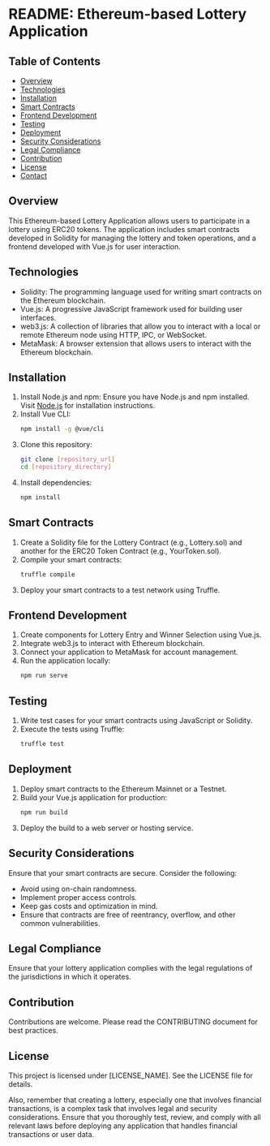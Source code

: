 # README: Ethereum-based Lottery Application

## Table of Contents

- [Overview](#overview)
- [Technologies](#technologies)
- [Installation](#installation)
- [Smart Contracts](#smart-contracts)
- [Frontend Development](#frontend-development)
- [Testing](#testing)
- [Deployment](#deployment)
- [Security Considerations](#security-considerations)
- [Legal Compliance](#legal-compliance)
- [Contribution](#contribution)
- [License](#license)
- [Contact](#contact)

## Overview

This Ethereum-based Lottery Application allows users to participate in a lottery using ERC20 tokens. The application includes smart contracts developed in Solidity for managing the lottery and token operations, and a frontend developed with Vue.js for user interaction.

## Technologies

- Solidity: The programming language used for writing smart contracts on the Ethereum blockchain.
- Vue.js: A progressive JavaScript framework used for building user interfaces.
- web3.js: A collection of libraries that allow you to interact with a local or remote Ethereum node using HTTP, IPC, or WebSocket.
- MetaMask: A browser extension that allows users to interact with the Ethereum blockchain.

## Installation

1. Install Node.js and npm: Ensure you have Node.js and npm installed. Visit [Node.js](https://nodejs.org) for installation instructions.
2. Install Vue CLI:
    ```bash
    npm install -g @vue/cli
    ```
3. Clone this repository:
    ```bash
    git clone [repository_url]
    cd [repository_directory]
    ```
4. Install dependencies:
    ```bash
    npm install
    ```

## Smart Contracts

1. Create a Solidity file for the Lottery Contract (e.g., Lottery.sol) and another for the ERC20 Token Contract (e.g., YourToken.sol).
2. Compile your smart contracts:
    ```bash
    truffle compile
    ```
3. Deploy your smart contracts to a test network using Truffle.

## Frontend Development

1. Create components for Lottery Entry and Winner Selection using Vue.js.
2. Integrate web3.js to interact with Ethereum blockchain.
3. Connect your application to MetaMask for account management.
4. Run the application locally:
    ```bash
    npm run serve
    ```

## Testing

1. Write test cases for your smart contracts using JavaScript or Solidity.
2. Execute the tests using Truffle:
    ```bash
    truffle test
    ```

## Deployment

1. Deploy smart contracts to the Ethereum Mainnet or a Testnet.
2. Build your Vue.js application for production:
    ```bash
    npm run build
    ```
3. Deploy the build to a web server or hosting service.

## Security Considerations

Ensure that your smart contracts are secure. Consider the following:

- Avoid using on-chain randomness.
- Implement proper access controls.
- Keep gas costs and optimization in mind.
- Ensure that contracts are free of reentrancy, overflow, and other common vulnerabilities.

## Legal Compliance

Ensure that your lottery application complies with the legal regulations of the jurisdictions in which it operates.

## Contribution

Contributions are welcome. Please read the CONTRIBUTING document for best practices.

## License

This project is licensed under [LICENSE_NAME]. See the LICENSE file for details.



Also, remember that creating a lottery, especially one that involves financial transactions, is a complex task that involves legal and security considerations. Ensure that you thoroughly test, review, and comply with all relevant laws before deploying any application that handles financial transactions or user data.

